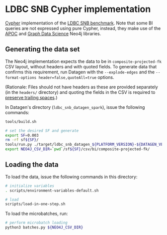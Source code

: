 # LDBC SNB Cypher implementation

[Cypher](http://www.opencypher.org/) implementation of the [LDBC SNB benchmark](https://github.com/ldbc/ldbc_snb_docs).
Note that some BI queries are not expressed using pure Cypher, instead, they make use of the [APOC](https://neo4j.com/labs/apoc/) and [Graph Data Science](https://neo4j.com/product/graph-data-science-library/) Neo4j libraries.

## Generating the data set

The Neo4j implementation expects the data to be in `composite-projected-fk` CSV layout, without headers and with quoted fields.
To generate data that confirms this requirement, run Datagen with the `--explode-edges` and the `--format-options header=false,quoteAll=true` options.

(Rationale: Files should not have headers as these are provided separately (in the `headers/` directory) and quoting the fields in the CSV is required to [preserve trailing spaces](https://neo4j.com/docs/operations-manual/4.2/tools/neo4j-admin-import/#import-tool-header-format).)

In Datagen's directory (`ldbc_snb_datagen_spark`), issue the following commands:

```bash
tools/build.sh

# set the desired SF and generate
export SF=0.003
rm -rf sf${SF}/
tools/run.py ./target/ldbc_snb_datagen_${PLATFORM_VERSION}-${DATAGEN_VERSION}.jar -- --format csv --scale-factor ${SF} --mode bi --explode-edges --format-options header=false,quoteAll=true --output-dir sf${SF}
export NEO4J_CSV_DIR=`pwd`/sf${SF}/csv/bi/composite-projected-fk/
```

## Loading the data

To load the data, issue the following commands in this directory:

```bash
# initialize variables
. scripts/environment-variables-default.sh

# load
scripts/load-in-one-step.sh
```

To load the microbatches, run:

```bash
# perform microbatch loading
python3 batches.py ${NEO4J_CSV_DIR}
```
